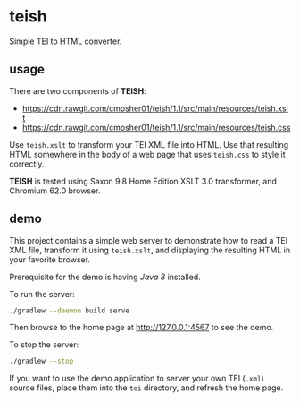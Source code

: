 # teish

Simple TEI to HTML converter.

## usage

There are two components of __TEISH__:

* https://cdn.rawgit.com/cmosher01/teish/1.1/src/main/resources/teish.xslt
* https://cdn.rawgit.com/cmosher01/teish/1.1/src/main/resources/teish.css

Use `teish.xslt` to transform your TEI XML file into HTML.
Use that resulting HTML somewhere in the body of a web page
that uses `teish.css` to style it correctly.

__TEISH__ is tested using Saxon 9.8 Home Edition
XSLT 3.0 transformer, and Chromium 62.0 browser.

## demo

This project contains a simple web server to demonstrate
how to read a TEI XML file, transform it using
`teish.xslt`, and displaying the resulting HTML in
your favorite browser.

Prerequisite for the demo is having *Java 8* installed.

To run the server:

```sh
./gradlew --daemon build serve
```

Then browse to the home page at http://127.0.0.1:4567 to see the demo.

To stop the server:

```sh
./gradlew --stop
```

If you want to use the demo application to server your own
TEI (`.xml`) source files, place them into the `tei`
directory, and refresh the home page.
